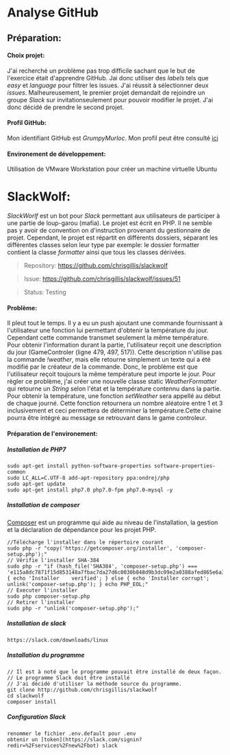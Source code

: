 # **Analyse GitHub**


## **Préparation:**
#### **Choix projet**:
J'ai recherché un problème pas trop difficile sachant que le but de l'exercice était d'apprendre GitHub. Jai donc utiliser des *labels* tels que *easy* et *language* pour filtrer les issues. J'ai réussit à sélectionner deux *issues*. Malheureusement, le premier projet demandait de rejoindre un groupe *Slack* sur invitationseulement pour pouvoir modifier le projet. J'ai donc décidé de prendre le second projet.

#### **Profil GitHub:**
Mon identifiant GitHub est *GrumpyMurloc*. Mon profil peut être consulté [ici](https://github.com/GrumpyMurloc)

#### **Environement de développement:**
Utilisation de VMware Workstation pour créer un machine virtuelle Ubuntu
	
# **SlackWolf**:
	
*SlackWorlf* est un bot pour *Slack* permettant aux utilisateurs de participer à une partie de loup-garou (mafia). Le projet est écrit en PHP. Il ne semble pas y avoir de convention on d'instruction provenant du gestionnaire de projet. Cependant, le projet est répartit en différents dossiers, séparant les différentes classes selon leur type par exemple: le dossier formatter contient la classe *formatter* ainsi que tous les classes dérivées. 

> Repository: https://github.com/chrisgillis/slackwolf

> Issue: https://github.com/chrisgillis/slackwolf/issues/51

> Status: Testing


#### **Problème:**
Il pleut tout le temps. Il y a eu un push ajoutant une commande fournissant à l'utilisateur une fonction lui permettant d'obtenir la température du jour. Cependant cette commande transmet seulement la même température. Pour obtenir l'information durant la partie, l'utilisateur reçoit une description du jour (GameControler (ligne 479, 497, 517)). Cette description n'utilise pas la commande *!weather*, mais elle retourne simplement un texte qui a été modifié par le créateur de la commande. Donc, le problème est que l'utilisateur reçoit toujours la même température peut importe le jour. Pour règler ce problème, j'ai créer une nouvelle classe static *WeatherFormatter* qui retourne un *String* selon l'état et la température contennu dans la partie. Pour obtenir la température, une fonction *setWeather* sera appellé au début de chaque journé. Cette fonction retournera un nombre aléatoire entre 1 et 3 inclusivement et ceci permettera de déterminer la température.Cette chaine pourra être intégré au message se retrouvant dans le game controleur.  


#### **Préparation de l'environement:**
##### **Installation de PHP7**

	sudo apt-get install python-software-properties software-properties-common
	sudo LC_ALL=C.UTF-8 add-apt-repository ppa:ondrej/php
	sudo apt-get update
	sudo apt-get install php7.0 php7.0-fpm php7.0-mysql -y
	
##### **Installation de composer**
[Composer](https://github.com/composer/composer)  est un programme qui aide au niveau de l'installation, la gestion et la déclaration de dépendance pour les 	projet PHP. 

	//Télécharge l'installer dans le répertoire courant
	sudo php -r "copy('https://getcomposer.org/installer', 'composer-setup.php');"
	// Vérifie l'installer SHA-384
	sudo php -r "if (hash_file('SHA384', 'composer-setup.php') === 'e115a8dc7871f15d853148a7fbac7da27d6c0030b848d9b3dc09e2a0388afed865e6a3d6b3c0fad45c48e2b5fc1196ae') { echo 'Installer 	verified'; } else { echo 'Installer corrupt'; unlink('composer-setup.php'); } echo PHP_EOL;"
	// Executer l'installer
	sudo php composer-setup.php
	// Retirer l'installer
	sudo php -r "unlink('composer-setup.php');"

##### **Installation de slack**
	https://slack.com/downloads/linux

##### **Installation du programme**

	// Il est à noté que le programme pouvait être installé de deux façon.
	// Le programme Slack doit être installé 
	// J'ai décidé d'utiliser la méthode source du programme.
	git clone http://github.com/chrisgillis/slackwolf
	cd slackwolf
	composer install

##### **Configuration Slack**	
	renommer le fichier .env.default pour .env
	obtenir un [token](https://slack.com/signin?redir=%2Fservices%2Fnew%2Fbot) slack







